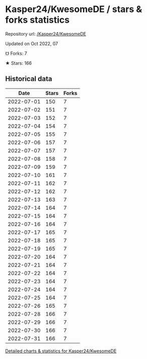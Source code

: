 # Kasper24/KwesomeDE / stars & forks statistics

Repository url: [/Kasper24/KwesomeDE](https://github.com/Kasper24/KwesomeDE)

Updated on Oct 2022, 07

☋ Forks: 7

★ Stars: 166

## Historical data
| Date | Stars | Forks |
|------|-------|-------|
| 2022-07-01 | 150 | 7 | 
| 2022-07-02 | 151 | 7 | 
| 2022-07-03 | 152 | 7 | 
| 2022-07-04 | 154 | 7 | 
| 2022-07-05 | 155 | 7 | 
| 2022-07-06 | 157 | 7 | 
| 2022-07-07 | 157 | 7 | 
| 2022-07-08 | 158 | 7 | 
| 2022-07-09 | 159 | 7 | 
| 2022-07-10 | 161 | 7 | 
| 2022-07-11 | 162 | 7 | 
| 2022-07-12 | 162 | 7 | 
| 2022-07-13 | 163 | 7 | 
| 2022-07-14 | 164 | 7 | 
| 2022-07-15 | 164 | 7 | 
| 2022-07-16 | 164 | 7 | 
| 2022-07-17 | 165 | 7 | 
| 2022-07-18 | 165 | 7 | 
| 2022-07-19 | 165 | 7 | 
| 2022-07-20 | 164 | 7 | 
| 2022-07-21 | 164 | 7 | 
| 2022-07-22 | 164 | 7 | 
| 2022-07-23 | 164 | 7 | 
| 2022-07-24 | 164 | 7 | 
| 2022-07-25 | 164 | 7 | 
| 2022-07-26 | 165 | 7 | 
| 2022-07-28 | 166 | 7 | 
| 2022-07-29 | 166 | 7 | 
| 2022-07-30 | 166 | 7 | 
| 2022-07-31 | 166 | 7 | 


[Detailed charts & statistics for Kasper24/KwesomeDE](https://reviewgithub.com/rep/Kasper24/KwesomeDE)
